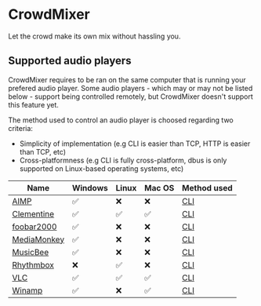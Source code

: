 # CrowdMixer

Let the crowd make its own mix without hassling you.

## Supported audio players

CrowdMixer requires to be ran on the same computer that is running your prefered audio player. Some audio players - which
may or may not be listed below - support being controlled remotely, but CrowdMixer doesn't support this feature yet.

The method used to control an audio player is choosed regarding two criteria:

  - Simplicity of implementation (e.g CLI is easier than TCP, HTTP is easier than TCP, etc)
  - Cross-platformness (e.g CLI is fully cross-platform, dbus is only supported on Linux-based operating systems, etc)

| Name | Windows | Linux | Mac OS | Method used |
|------|---------|-------|--------|-------------|
| [AIMP](https://www.aimp.ru/) | ✅ | ❌ | ❌ | [CLI](http://www.aimp.ru/index.php?do=download&cat=sdk) |
| [Clementine](https://www.clementine-player.org/) | ✅ | ✅ | ✅ | [CLI](https://github.com/clementine-player/Clementine/issues/4030#issuecomment-30595412) |
| [foobar2000](http://www.foobar2000.org/) | ✅ | ❌ | ❌ | [CLI](http://wiki.hydrogenaud.io/index.php?title=Foobar2000:Commandline_Guide) |
| [MediaMonkey](http://www.mediamonkey.com/) | ✅ | ❌ | ❌ | [CLI](http://www.mediamonkey.com/support/index.php?/Knowledgebase/Article/View/44/2/command-line-startup-options-for-mediamonkey) |
| [MusicBee](http://getmusicbee.com/) | ✅ | ❌ | ❌ | [CLI](http://musicbee.wikia.com/wiki/Command_Line_Parameters) |
| [Rhythmbox](https://wiki.gnome.org/Apps/Rhythmbox) | ❌ | ✅ | ❌ | [CLI](http://manpages.ubuntu.com/manpages/trusty/man1/rhythmbox-client.1.html) |
| [VLC](http://www.videolan.org/vlc/) | ✅ | ✅ | ✅ | [CLI](https://wiki.videolan.org/Command_line/) |
| [Winamp](http://www.winamp.com/) | ✅ | ❌ | ✅ | [CLI](http://forums.winamp.com/showthread.php?threadid=180297) |
